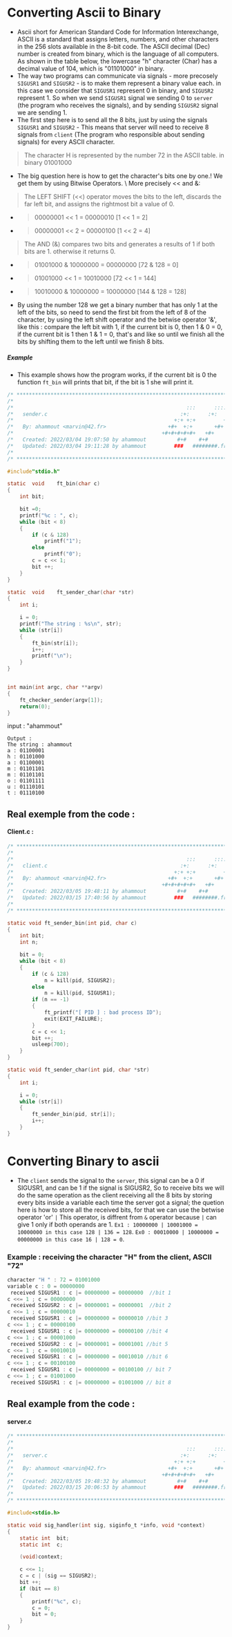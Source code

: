# Converting Ascii to Binary
+ Ascii short for American Standard Code for Information Interexchange, ASCII is a standard that assigns letters, numbers, and other characters in the 256 slots available in the 8-bit code. The ASCII decimal (Dec) number is created from binary, which is the language of all computers. As shown in the table below, the lowercase "h" character (Char) has a decimal value of 104, which is "01101000" in binary.
+ The way two programs can communicate via signals - more precosely `SIGUSR1` and `SIGUSR2` - is to make them represent a binary value each. in this case we consider that `SIGUSR1` represent 0 in binary, and `SIGUSR2` represent 1. So when we send `SIGUSR1` signal we sending 0 to `server` (the program who receives the signals), and by sending `SIGUSR2` signal we are sending 1.
+ The first step here is to send all the 8 bits, just by using the signals `SIGUSR1` and `SIGUSR2` - This means that server will need to receive 8 signals from `client` (The program who responsible about sending signals) for every ASCII character.
> The character H is represented by the number 72 in the ASCII table. in binary 01001000
+ The big question here is how to get the character's bits one by one.!
We get them by using Bitwise Operators. \ More precisely << and &:
> The LEFT SHIFT (<<) operator moves the bits to the left, discards the far left bit, and assigns the rightmost bit a value of 0. 
+ > 00000001 << 1 = 00000010 [1 << 1 = 2] 
+ > 00000001 << 2 = 00000100 [1 << 2 = 4]

> The AND (&) compares two bits and generates a results of 1 if both bits are 1. otherwise it returns 0.
+ > 01001000 & 10000000 = 00000000 [72 & 128 = 0]
+ > 01001000 << 1 = 10010000 [72 << 1 = 144]
+ > 10010000 & 10000000 = 10000000 [144 & 128 = 128]
+ By using the number 128 we get a binary number that has only 1 at the left of the bits, so need to send the first bit from the left of 8 of the character, by using the left shift operator and the betwise operator '&', like this : compare the left bit with 1, if the current bit is 0, then 1 & 0 = 0, if the current bit is 1 then 1 & 1 = 0, that's and like so until we finish all the bits by shifting them to the left until we finish 8 bits.
##### Example
+ This example shows how the program works, if the current bit is 0 the function `ft_bin` will prints that bit, if the bit is 1 she will print it.

```c
/* ************************************************************************** */
/*                                                                            */
/*                                                        :::      ::::::::   */
/*   sender.c                                           :+:      :+:    :+:   */
/*                                                    +:+ +:+         +:+     */
/*   By: ahammout <marvin@42.fr>                    +#+  +:+       +#+        */
/*                                                +#+#+#+#+#+   +#+           */
/*   Created: 2022/03/04 19:07:50 by ahammout          #+#    #+#             */
/*   Updated: 2022/03/04 19:11:28 by ahammout         ###   ########.fr       */
/*                                                                            */
/* ************************************************************************** */

#include"stdio.h"

static  void    ft_bin(char c)
{
    int bit;

    bit =0;
    printf("%c : ", c);
    while (bit < 8)
    {
        if (c & 128)
            printf("1");
        else
            printf("0");
        c = c << 1;
        bit ++;
    }
}

static  void    ft_sender_char(char *str)
{
    int i;

    i = 0;
    printf("The string : %s\n", str);
    while (str[i])
    {
        ft_bin(str[i]);
        i++;
        printf("\n");
    }
}


int main(int argc, char **argv)
{
	ft_checker_sender(argv[1]);
	return(0);
}

```
input : "ahammout"
```
Output :
The string : ahammout
a : 01100001
h : 01101000
a : 01100001
m : 01101101
m : 01101101
o : 01101111
u : 01110101
t : 01110100
```
## Real exemple from the code : 
#### Client.c :
```c
/* ************************************************************************** */
/*                                                                            */
/*                                                        :::      ::::::::   */
/*   client.c                                           :+:      :+:    :+:   */
/*                                                    +:+ +:+         +:+     */
/*   By: ahammout <marvin@42.fr>                    +#+  +:+       +#+        */
/*                                                +#+#+#+#+#+   +#+           */
/*   Created: 2022/03/05 19:48:11 by ahammout          #+#    #+#             */
/*   Updated: 2022/03/15 17:40:56 by ahammout         ###   ########.fr       */
/*                                                                            */
/* ************************************************************************** */

static void	ft_sender_bin(int pid, char c)
{
	int	bit;
	int	n;

	bit = 0;
	while (bit < 8)
	{
		if (c & 128)
			n = kill(pid, SIGUSR2);
		else
			n = kill(pid, SIGUSR1);
		if (n == -1)
		{
			ft_printf("[ PID ] : bad process ID");
			exit(EXIT_FAILURE);
		}
		c = c << 1;
		bit ++;
		usleep(700);
	}
}

static void	ft_sender_char(int pid, char *str)
{
	int	i;

	i = 0;
	while (str[i])
	{
		ft_sender_bin(pid, str[i]);
		i++;
	}
}
```

# Converting Binary to ascii
+ The `client` sends the signal to the `server`, this signal can be a 0 if SIGUSR1, and can be 1 if the signal is SIGUSR2, So to receive bits we will do the same operation as the client receiving all the 8 bits by storing every bits inside a variable each time the server got a signal; the quetion here is how to store all the received bits, for that we can use the betwise operator 'or' `|` This operator, is diffrent from `&` operator because `|` can give 1 only if both operands are 1.  `Ex1 : 10000000 | 10001000 = 10000000 in this case 128 | 136 = 128`.  `Ex0 : 00010000 | 10000000 = 00000000 in this case 16 | 128 = 0`.
### Example : receiving the character "H" from the client, ASCII "72"
```c
character "H " : 72 = 01001000
variable c : 0 = 00000000
 received SIGUSR1 : c |= 00000000 = 00000000  //bit 1
c <<= 1 ; c = 00000000
 received SIGUSR2 : c |= 00000001 = 00000001  //bit 2
c <<= 1 ; c = 00000010
 received SIGUSR1 : c |= 00000000 = 00000010 //bit 3
c <<= 1 ; c = 00000100
 received SIGUSR1 : c |= 00000000 = 00000100 //bit 4
c <<= 1 ; c = 00001000
 received SIGUSR2 : c |= 00000001 = 00001001 //bit 5
c <<= 1 ; c = 00010010
 received SIGUSR1 : c |= 00000000 = 00010010 //bit 6
c <<= 1 ; c = 00100100
 received SIGUSR1 : c |= 00000000 = 00100100 // bit 7
c <<= 1 ; c = 01001000
 received SIGUSR1 : c |= 00000000 = 01001000 // bit 8
```
## Real example from the code : 
#### server.c
```c
/* ************************************************************************** */
/*                                                                            */
/*                                                        :::      ::::::::   */
/*   server.c                                           :+:      :+:    :+:   */
/*                                                    +:+ +:+         +:+     */
/*   By: ahammout <marvin@42.fr>                    +#+  +:+       +#+        */
/*                                                +#+#+#+#+#+   +#+           */
/*   Created: 2022/03/05 19:48:32 by ahammout          #+#    #+#             */
/*   Updated: 2022/03/15 20:06:53 by ahammout         ###   ########.fr       */
/*                                                                            */
/* ************************************************************************** */

#include<stdio.h>

static void	sig_handler(int sig, siginfo_t *info, void *context)
{
	static int	bit;
	static int	c;

	(void)context;

	c <<= 1;
	c = c | (sig == SIGUSR2);
	bit ++;
	if (bit == 8)
	{
		printf("%c", c);
		c = 0;
		bit = 0;
	}
}
```
